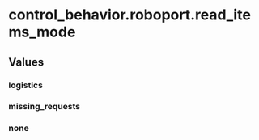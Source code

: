 # control_behavior.roboport.read_items_mode

## Values

### logistics

### missing_requests

### none

